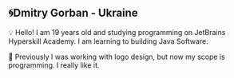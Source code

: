 ## 🌀Dmitry Gorban - Ukraine
💡 Hello! I am 19 years old and studying programming on JetBrains Hyperskill Academy. I am learning to building Java Software.

💾 Previously I was working with logo design, but now my scope is programming. I really like it.
